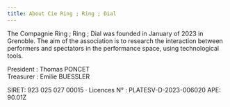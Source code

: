 ```yaml
---
title: About Cie Ring ; Ring ; Dial 
---
```


The Compagnie Ring ; Ring ; Dial was founded in January of 2023 in Grenoble. The aim of the association is to research the interaction between performers and spectators in the performance space, using technological tools. 


President : Thomas PONCET <br />
Treasurer : Emilie BUESSLER   

SIRET: 923 025 027 00015 · Licences N° : PLATESV-D-2023-006020
APE: 90.01Z 
